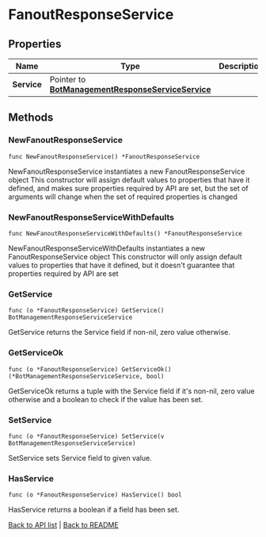 # FanoutResponseService

## Properties

Name | Type | Description | Notes
------------ | ------------- | ------------- | -------------
**Service** | Pointer to [**BotManagementResponseServiceService**](BotManagementResponseServiceService.md) |  | [optional] 

## Methods

### NewFanoutResponseService

`func NewFanoutResponseService() *FanoutResponseService`

NewFanoutResponseService instantiates a new FanoutResponseService object
This constructor will assign default values to properties that have it defined,
and makes sure properties required by API are set, but the set of arguments
will change when the set of required properties is changed

### NewFanoutResponseServiceWithDefaults

`func NewFanoutResponseServiceWithDefaults() *FanoutResponseService`

NewFanoutResponseServiceWithDefaults instantiates a new FanoutResponseService object
This constructor will only assign default values to properties that have it defined,
but it doesn't guarantee that properties required by API are set

### GetService

`func (o *FanoutResponseService) GetService() BotManagementResponseServiceService`

GetService returns the Service field if non-nil, zero value otherwise.

### GetServiceOk

`func (o *FanoutResponseService) GetServiceOk() (*BotManagementResponseServiceService, bool)`

GetServiceOk returns a tuple with the Service field if it's non-nil, zero value otherwise
and a boolean to check if the value has been set.

### SetService

`func (o *FanoutResponseService) SetService(v BotManagementResponseServiceService)`

SetService sets Service field to given value.

### HasService

`func (o *FanoutResponseService) HasService() bool`

HasService returns a boolean if a field has been set.


[Back to API list](../README.md#documentation-for-api-endpoints) | [Back to README](../README.md)
